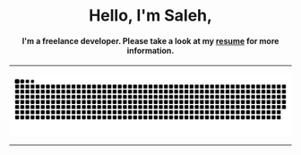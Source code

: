 <!DOCTYPE html>
<html lang="en">
<head>
  <meta charset="UTF-8">
  <meta name="viewport" content="width=device-width, initial-scale=1.0">
<!--   <title>Saleh - Freelance Developer</title> -->
</head>
<body>

<div align="center">
  <span>
    <h1>Hello, I'm Saleh,</h1>
    <h4>I'm a freelance developer. Please take a look at my <a href="https://github.com/salehpx" target="_blank">resume</a> for more information.</h4>
  </span>
</div>

<hr>

<div align="center">
  <a href="https://1999azzar.github.io/1999AZZAR/">
    <img src="https://github.com/1999AZZAR/1999AZZAR/blob/readme/resources/img/grid-snake.svg" alt="snake">
  </a>
</div>

<hr>


